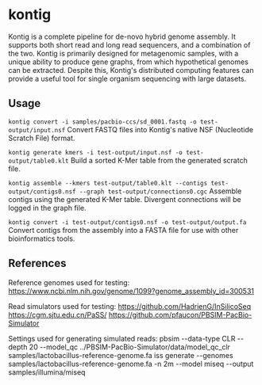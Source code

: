 # kontig

Kontig is a complete pipeline for de-novo hybrid genome assembly. It supports both short read and long read sequencers, and a combination of the two. Kontig is primarily designed for metagenomic samples, with a unique ability to produce gene graphs, from which hypothetical genomes can be extracted. Despite this, Kontig's distributed computing features can provide a useful tool for single organism sequencing with large datasets.

## Usage

```kontig convert -i samples/pacbio-ccs/sd_0001.fastq -o test-output/input.nsf```
Convert FASTQ files into Kontig's native NSF (Nucleotide Scratch File) format.

```kontig generate kmers -i test-output/input.nsf -o test-output/table0.klt```
Build a sorted K-Mer table from the generated scratch file.

```kontig assemble --kmers test-output/table0.klt --contigs test-output/contigs0.nsf --graph test-output/connections0.cgc```
Assemble contigs using the generated K-Mer table. Divergent connections will be logged in the graph file.

```kontig convert -i test-output/contigs0.nsf -o test-output/output.fa```
Convert contigs from the assembly into a FASTA file for use with other bioinformatics tools.

## References

Reference genomes used for testing:
https://www.ncbi.nlm.nih.gov/genome/1099?genome_assembly_id=300531

Read simulators used for testing:
https://github.com/HadrienG/InSilicoSeq
https://cgm.sjtu.edu.cn/PaSS/
https://github.com/pfaucon/PBSIM-PacBio-Simulator

Settings used for generating simulated reads:
pbsim --data-type CLR --depth 20 --model_qc ../PBSIM-PacBio-Simulator/data/model_qc_clr samples/lactobacillus-reference-genome.fa
iss generate --genomes samples/lactobacillus-reference-genome.fa -n 2m --model miseq --output samples/illumina/miseq

